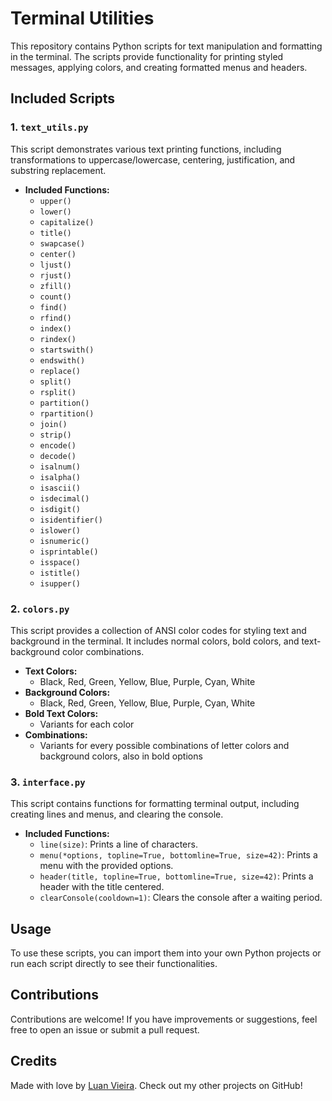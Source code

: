 # Terminal Utilities

This repository contains Python scripts for text manipulation and formatting in the terminal. The scripts provide functionality for printing styled messages, applying colors, and creating formatted menus and headers.

## Included Scripts

### 1. `text_utils.py`

This script demonstrates various text printing functions, including transformations to uppercase/lowercase, centering, justification, and substring replacement.

- **Included Functions:**
  - `upper()`
  - `lower()`
  - `capitalize()`
  - `title()`
  - `swapcase()`
  - `center()`
  - `ljust()`
  - `rjust()`
  - `zfill()`
  - `count()`
  - `find()`
  - `rfind()`
  - `index()`
  - `rindex()`
  - `startswith()`
  - `endswith()`
  - `replace()`
  - `split()`
  - `rsplit()`
  - `partition()`
  - `rpartition()`
  - `join()`
  - `strip()`
  - `encode()`
  - `decode()`
  - `isalnum()`
  - `isalpha()`
  - `isascii()`
  - `isdecimal()`
  - `isdigit()`
  - `isidentifier()`
  - `islower()`
  - `isnumeric()`
  - `isprintable()`
  - `isspace()`
  - `istitle()`
  - `isupper()`

### 2. `colors.py`

This script provides a collection of ANSI color codes for styling text and background in the terminal. It includes normal colors, bold colors, and text-background color combinations.

- **Text Colors:**
  - Black, Red, Green, Yellow, Blue, Purple, Cyan, White
- **Background Colors:**
  - Black, Red, Green, Yellow, Blue, Purple, Cyan, White
- **Bold Text Colors:**
  - Variants for each color
- **Combinations:**
  - Variants for every possible combinations of letter colors and background colors, also in bold options

### 3. `interface.py`

This script contains functions for formatting terminal output, including creating lines and menus, and clearing the console.

- **Included Functions:**
  - `line(size)`: Prints a line of characters.
  - `menu(*options, topline=True, bottomline=True, size=42)`: Prints a menu with the provided options.
  - `header(title, topline=True, bottomline=True, size=42)`: Prints a header with the title centered.
  - `clearConsole(cooldown=1)`: Clears the console after a waiting period.

## Usage

To use these scripts, you can import them into your own Python projects or run each script directly to see their functionalities.

## Contributions

Contributions are welcome! If you have improvements or suggestions, feel free to open an issue or submit a pull request.

## Credits

Made with love by [Luan Vieira](https://github.com/lcsvme). Check out my other projects on GitHub!
